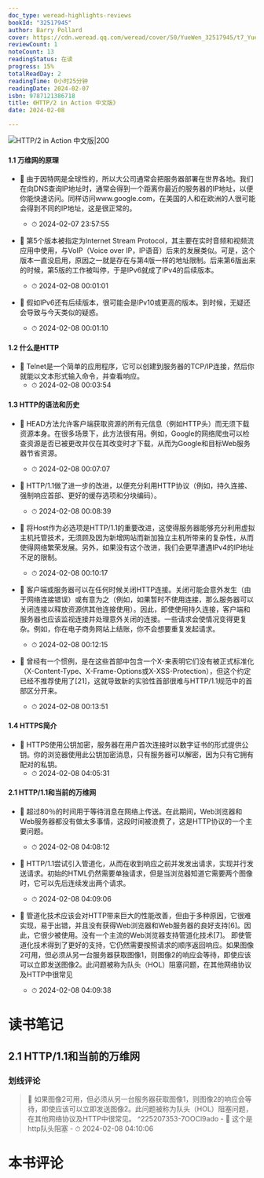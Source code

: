 ```yaml
---
doc_type: weread-highlights-reviews
bookId: "32517945"
author: Barry Pollard
cover: https://cdn.weread.qq.com/weread/cover/50/YueWen_32517945/t7_YueWen_32517945.jpg
reviewCount: 1
noteCount: 13
readingStatus: 在读
progress: 15%
totalReadDay: 2
readingTime: 0小时25分钟
readingDate: 2024-02-07
isbn: 9787121386718
title: 《HTTP/2 in Action 中文版》
date: 2024-02-08

---
```


![ HTTP/2 in Action 中文版|200](https://cdn.weread.qq.com/weread/cover/50/YueWen_32517945/t7_YueWen_32517945.jpg)


#### 1.1 万维网的原理


- 📌 由于因特网是全球性的，所以大公司通常会把服务器部署在世界各地。我们在向DNS查询IP地址时，通常会得到一个距离你最近的服务器的IP地址，以便你能快速访问。同样访问www.google.com，在美国的人和在欧洲的人很可能会得到不同的IP地址，这是很正常的。 
    - ⏱ 2024-02-07 23:57:55 

- 📌 第5个版本被指定为Internet Stream Protocol，其主要在实时音频和视频流应用中使用，与VoIP（Voice over IP，IP语音）后来的发展类似。可是，这个版本一直没启用，原因之一就是存在与第4版一样的地址限制。后来第6版出来的时候，第5版的工作被叫停，于是IPv6就成了IPv4的后续版本。 
    - ⏱ 2024-02-08 00:01:01 

- 📌 假如IPv6还有后续版本，很可能会是IPv10或更高的版本。到时候，无疑还会导致与今天类似的疑惑。 
    - ⏱ 2024-02-08 00:01:10 
#### 1.2 什么是HTTP


- 📌 Telnet是一个简单的应用程序，它可以创建到服务器的TCP/IP连接，然后你就能以文本形式输入命令，并查看响应。 
    - ⏱ 2024-02-08 00:03:54 
#### 1.3 HTTP的语法和历史


- 📌 HEAD方法允许客户端获取资源的所有元信息（例如HTTP头）而无须下载资源本身。在很多场景下，此方法很有用。例如，Google的网络爬虫可以检查资源是否已被更改并仅在其改变时才下载，从而为Google和目标Web服务器节省资源。 
    - ⏱ 2024-02-08 00:07:07 

- 📌 HTTP/1.1做了进一步的改进，以便充分利用HTTP协议（例如，持久连接、强制响应首部、更好的缓存选项和分块编码）。 
    - ⏱ 2024-02-08 00:08:39 

- 📌 将Host作为必选项是HTTP/1.1的重要改进，这使得服务器能够充分利用虚拟主机托管技术，无须顾及因为新增网站而新加独立主机所带来的复杂性，从而使得网络繁荣发展。另外，如果没有这个改进，我们会更早遭遇IPv4的IP地址不足的限制。 
    - ⏱ 2024-02-08 00:10:17 

- 📌 客户端或服务器可以在任何时候关闭HTTP连接。关闭可能会意外发生（由于网络连接错误）或有意为之（例如，如果暂时不使用连接，那么服务器可以关闭连接以释放资源供其他连接使用）。因此，即使使用持久连接，客户端和服务器也应该监视连接并处理意外关闭的连接。一些请求会使情况变得更复杂。例如，你在电子商务网站上结账，你不会想要重复发起请求。 
    - ⏱ 2024-02-08 00:12:15 

- 📌 曾经有一个惯例，是在这些首部中包含一个X-来表明它们没有被正式标准化（X-Content-Type、X-Frame-Options或X-XSS-Protection），但这个约定已经不推荐使用了[21]，这就导致新的实验性首部很难与HTTP/1.1规范中的首部区分开来。 
    - ⏱ 2024-02-08 00:13:51 
#### 1.4 HTTPS简介


- 📌 HTTPS使用公钥加密，服务器在用户首次连接时以数字证书的形式提供公钥。你的浏览器使用此公钥加密消息，只有服务器可以解密，因为只有它拥有配对的私钥。 
    - ⏱ 2024-02-08 04:05:31 
#### 2.1 HTTP/1.1和当前的万维网


- 📌 超过80％的时间用于等待消息在网络上传送。在此期间，Web浏览器和Web服务器都没有做太多事情，这段时间被浪费了，这是HTTP协议的一个主要问题。 
    - ⏱ 2024-02-08 04:08:12 

- 📌 HTTP/1.1尝试引入管道化，从而在收到响应之前并发发出请求，实现并行发送请求。初始的HTML仍然需要单独请求，但是当浏览器知道它需要两个图像时，它可以先后连续发出两个请求。 
    - ⏱ 2024-02-08 04:09:06 

- 📌 管道化技术应该会对HTTP带来巨大的性能改善，但由于多种原因，它很难实现，易于出错，并且没有获得Web浏览器和Web服务器的良好支持[6]。因此，它很少被使用。没有一个主流的Web浏览器支持管道化技术[7]。
即使管道化技术得到了更好的支持，它仍然需要按照请求的顺序返回响应。如果图像2可用，但必须从另一台服务器获取图像1，则图像2的响应会等待，即使应该可以立即发送图像2。此问题被称为队头（HOL）阻塞问题，在其他网络协议及HTTP中很常见 
    - ⏱ 2024-02-08 04:09:38 

# 读书笔记

## 2.1 HTTP/1.1和当前的万维网

### 划线评论
> 📌 如果图像2可用，但必须从另一台服务器获取图像1，则图像2的响应会等待，即使应该可以立即发送图像2。此问题被称为队头（HOL）阻塞问题，在其他网络协议及HTTP中很常见。  ^225207353-7OOCl9ado
    - 💭 这个是http队头阻塞
    - ⏱ 2024-02-08 04:10:06
   

# 本书评论
